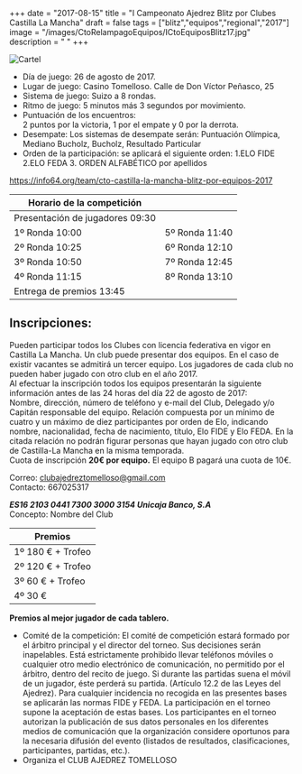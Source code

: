 +++
date = "2017-08-15"
title = "I Campeonato Ajedrez Blitz por Clubes Castilla La Mancha"
draft = false
tags = ["blitz","equipos","regional","2017"]
image = "/images/CtoRelampagoEquipos/ICtoEquiposBlitz17.jpg"
description = " "
+++

![Cartel](/images/CtoRelampagoEquipos/cartel.png)

*	Día de juego: 26 de agosto de 2017.  
*	Lugar de juego: Casino Tomelloso. Calle de Don Víctor Peñasco, 25 
*	Sistema de juego: Suizo a 8 rondas.  
*	Ritmo de juego: 5 minutos más 3 segundos por movimiento. 
*	Puntuación de los encuentros:  
2 puntos por la victoria, 1 por el empate y 0 por la derrota.
*	Desempate: Los sistemas de desempate serán:
Puntuación Olímpica, Mediano Bucholz, Bucholz, Resultado Particular
*	Orden de la participación: se aplicará el siguiente orden:
1.ELO FIDE 2.ELO FEDA 3. ORDEN ALFABÉTICO por apellidos

https://info64.org/team/cto-castilla-la-mancha-blitz-por-equipos-2017


| Horario de la competición |  |
| ------ | ------: |
| Presentación de jugadores 09:30 |  |
|1º Ronda	10:00 |	5º Ronda	11:40|
|2º Ronda	10:25| 6º Ronda	12:10| 	
|3º Ronda	10:50| 7º Ronda	12:45|	
|4º Ronda	11:15| 8º Ronda	13:10|		
|Entrega de premios	13:45|	



## Inscripciones:  
Pueden participar todos los Clubes con licencia federativa en vigor en Castilla La Mancha. Un club puede presentar dos equipos. En el caso de existir vacantes se admitirá un tercer equipo. Los jugadores de cada club no pueden haber jugado con otro club en el año 2017.  
Al efectuar la inscripción todos los equipos presentarán la siguiente información antes de las 24 horas del día 22 de agosto de 2017:   
Nombre, dirección, número de teléfono y e-mail del Club, Delegado y/o Capitán responsable del equipo. Relación compuesta por un mínimo de cuatro y un máximo de diez participantes por orden de Elo, indicando nombre, nacionalidad, fecha de nacimiento, título, Elo FIDE y Elo FEDA. En la citada relación no podrán figurar personas que hayan jugado con otro club de Castilla-La Mancha en la misma temporada.  
Cuota de inscripción **20€ por equipo.** El equipo B pagará una cuota de 10€. 

Correo: <clubajedreztomelloso@gmail.com>  
Contacto: 667025317

***ES16 2103 0441 7300 3000 3154 Unicaja Banco, S.A***  
Concepto: Nombre del Club


| Premios |
| ------ |
|1º	180 € + Trofeo |
|2º	120 € + Trofeo|	
|3º 60 € + Trofeo|	
|4º	30 €|			

**Premios al mejor jugador de cada tablero.**

*	Comité de la competición:
El comité de competición estará formado por el árbitro principal y el director del torneo. Sus decisiones serán inapelables. Está estrictamente prohibido llevar teléfonos móviles o cualquier otro medio electrónico de comunicación, no permitido por el árbitro, dentro del recito de juego. Si durante las partidas suena el móvil de un jugador, éste perderá su partida. (Artículo 12.2 de las Leyes del Ajedrez). Para cualquier incidencia no recogida en las presentes bases se aplicarán las normas FIDE y FEDA. La participación en el torneo supone la aceptación de estas bases. Los participantes en el torneo autorizan la publicación de sus datos personales en los diferentes medios de comunicación que la organización considere oportunos para la necesaria difusión del evento (listados de resultados, clasificaciones, participantes, partidas, etc.).
*	Organiza el CLUB AJEDREZ TOMELLOSO
